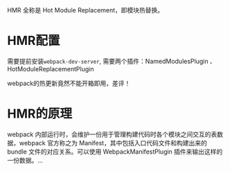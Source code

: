 HMR 全称是 Hot Module Replacement，即模块热替换。

# HMR配置
需要提前安装`webpack-dev-server`, 需要两个插件：NamedModulesPlugin 、HotModuleReplacementPlugin

webpack的热更新竟然不能开箱即用，差评！

# HMR的原理
webpack 内部运行时，会维护一份用于管理构建代码时各个模块之间交互的表数据，webpack 官方称之为 Manifest，其中包括入口代码文件和构建出来的 bundle 文件的对应关系。可以使用 WebpackManifestPlugin 插件来输出这样的一份数据。...


